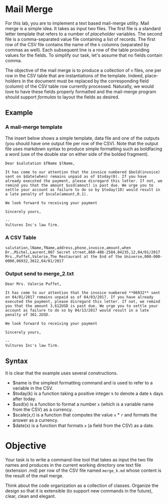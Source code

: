 # Mail Merge

For this lab, you are to implement a text based mail-merge utility. Mail merge is a simple idea. It takes as input two files. The first file is a standard letter template that refers to a number of *placeholder* variables. The second file is a comma-separated value file containing a list of records. The first row of the CSV file contains the name of the `k` columns (separated by commas as well). Each subsequent line is a row of the table providing values for the fields. To simplify our task, let's assume that no fields contain comma. 

The objective of the mail merge is to produce a collection of `n` files, one per row in the CSV table that are instantiations of the template. Indeed, place-holders in the document must be replaced by the corresponding field (column) of the CSV table row currently processed. Naturally, we would love to have these fields properly formatted and the mail-merge program should support *formulas* to layout the fields as desired. 

## Example

### A mail-merge template

The insert below shows a simple template, data file and one of the outputs (you should have one output file per row of the CSV).  Note that the output file uses markdown syntax to produce simple formatting such as boldfacing a word (use of the double star on either side of the bolded fragment). 

```
Dear $salutation $fName $lName,

It has come to our attention that the invoice numbered $bold(invoice) sent on $date(when) remains unpaid as of $today(0). If you have already executed the payment, please disregard this letter. If not, we remind you that the amount $usd(amout) is past due. We urge you to settle your account as failure to do so by $today(10) would result in a late penalty of $scale(amount,0.1). 

We look forward to receiving your payment

Sincerely yours,

--
Vultures Inc's law firm.

```

### A CSV Table

```
salutation,lName,fName,address,phone,invoice,amount,when
Dr.,Michel,Laurent,007 Secret street,860-486-2584,04235,12,04/01/2017
Mrs.,Puffet,Valerie,The Restaurant at the End of the Universe,000-000-0000,06932,3612,04/01/2017
```

### Output send to merge_2.txt

```
Dear Mrs. Valerie Puffet,

It has come to our attention that the invoice numbered **06932** sent on 04/01/2017 remains unpaid as of 04/03/2017. If you have already executed the payment, please disregard this letter. If not, we remind you that the amount 3,612USD is past due. We urge you to settle your account as failure to do so by 04/13/2017 would result in a late penalty of 361.2USD. 

We look forward to receiving your payment

Sincerely yours,

--
Vultures Inc's law firm.

```

## Syntax
It is clear that the example uses several constructions. 

* $name is the simplest formatting command and is used  to refer to a variable in the CSV. 
* $today(k) is a function taking a positive integer `k` to denote a date `k` days after today. 
* $usd(x) is a function to format a number `x` (which is a variable name from the CSV) as a currency.
* $scale(x,r) is a function that computes the value `x` * `r` and formats the answer as a currency. 
* $date(x) is a function that formats `x` (a field from the CSV) as a date. 

# Objective

Your task is to write a command-line tool that takes as input  the two file names and produces in the current working directory one text file (extension .md) per row of the CSV file named `merge_k.md` whose content is the result of the mail merge.

Think about the code organization as a collection of classes. Organize the design so that it is 
extensible (to support new commands in the future), clear, clean and elegant. 



